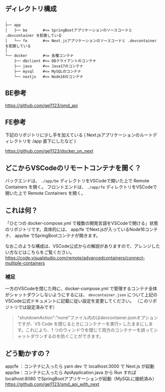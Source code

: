 
## ディレクトリ構成

```
.
├── app
│   ├── be       #<= SpringBootアプリケーションのソースコードと .devcontainer を配置している
│   └── fe       #<= Next.jsアプリケーションのソースコードと .devcontainer を配置している
│
└── docker       #<= 各種コンテナ
    ├── dbclient #<= DBクライアントのコンテナ
    ├── java     #<= Java17のコンテナ
    ├── mysql    #<= MySQLのコンテナ
    └── nextjs   #<= Node16のコンテナ
```

## BE参考

https://github.com/gel1123/smd_api

## FE参考

下記のリポジトリに少し手を加えている ( Next.jsアプリケーションのルートディレクトリを /app 直下にしたなど )

https://github.com/gel1123/docker_on_next

## どこからVSCodeのリモートコンテナを開く？

バックエンドは、 `./app/be` ディレクトリをVSCodeで開いた上で Remote Containers を開く。
フロントエンドは、 `./app/fe` ディレクトリをVSCodeで開いた上で Remote Containers を開く。

## これは何？

「ひとつの docker-compose.yml で複数の開発言語をVSCodeで開ける」状態のリポジトリです。具体的には、 app/fe でNext.jsが入っているNode16コンテナ、 app/be でSpringBootコンテナが開きます。

なおこのような構成は、VSCode公式からの解説がありますので、アレンジしたい方などはこちらをご覧ください。
https://code.visualstudio.com/remote/advancedcontainers/connect-multiple-containers

### 補足

一方のVSCodeを閉じた時に、docker-compose.yml で管理するコンテナ全体がシャットダウンしないようにするには、
`devcontainer.json` について上記のVSCode公式ドキュメントに記載に従い設定を変更してください。
（このリポジトリでは設定済みです）

> "shutdownAction":"none"ファイル内のはdevcontainer.jsonオプションですが、VS Code を閉じるときにコンテナーを実行> したままにします。これにより、1 つのウィンドウを閉じて両方のコンテナーを誤ってシャットダウンするのを防ぐことができます。


## どう動かすの？

app/fe ：コンテナに入ったら yarn dev で localhost:3000 で Next.js が起動
app/be：コンテナに入ったら ApiApplication.java から Run すれば localhost:8080 でSpringBootアプリケーションが起動（MySQLに接続済み）
https://github.com/gel1123/smd_api_with_next
